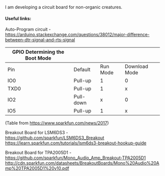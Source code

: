 

I am developing a circuit board for non-organic creatures.


#### Useful links:
Auto-Program circuit - https://arduino.stackexchange.com/questions/38012/major-difference-between-dtr-signal-and-rts-signal


| GPIO Determining the Boot Mode |           |          |               |
|--------------------------------|-----------|----------|---------------|
| Pin                            | Default   | Run Mode | Download Mode |
| IO0                            | Pull-up   | 1        | 0             |
| TXD0                           | Pull-up   | 1        | x             |
| IO2                            | Pull-down | x        | 0             |
| IO5                            | Pull-up   | 1        | x             |
(Table from https://www.sparkfun.com/news/2017)

Breakout Board for LSM6DS3 - https://github.com/sparkfun/LSM6DS3_Breakout
https://learn.sparkfun.com/tutorials/lsm6ds3-breakout-hookup-guide

Breakout Board for TPA2005D1 - https://github.com/sparkfun/Mono_Audio_Amp_Breakout-TPA2005D1
http://cdn.sparkfun.com/datasheets/BreakoutBoards/Mono%20Audio%20Amp%20TPA2005D1%20v10.pdf
